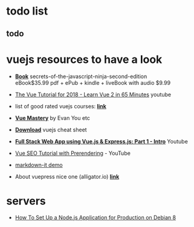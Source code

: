 # todo list

## todo

# vuejs resources to have a look

- __[Book](https://livebook.manning.com/#!/book/secrets-of-the-javascript-ninja-second-edition/chapter-1/67)__ secrets-of-the-javascript-ninja-second-edition  
eBook$35.99 pdf + ePub + kindle + liveBook with audio $9.99

- [The Vue Tutorial for 2018 - Learn Vue 2 in 65 Minutes](https://www.youtube.com/watch?time_continue=78&v=78tNYZUS-ps) youtube

- list of good rated vuejs courses: __[link](https://hackr.io/tutorials/learn-vue-js)__

- __[Vue Mastery](https://www.vuemastery.com/courses/)__ by Evan You etc

- __[Download](https://www.vuemastery.com/pdf/Vue-Essentials-Cheat-Sheet.pdf)__ vuejs cheat sheet

- __[Full Stack Web App using Vue.js & Express.js: Part 1 - Intro](https://www.youtube.com/watch?v=Fa4cRMaTDUI&list=PLWKjhJtqVAbnadueQ-C5keMQQiQau_i0D)__ Youtube

- [Vue SEO Tutorial with Prerendering](https://www.youtube.com/watch?v=pwHdFPEX4NA) - YouTube

- [markdown-it demo](https://markdown-it.github.io/)

- About vuepress nice one (alligator.io) __[link](https://alligator.io/vuejs/vuepress-introduction/)__



# servers

- [How To Set Up a Node.js Application for Production on Debian 8](https://www.digitalocean.com/community/tutorials/how-to-set-up-a-node-js-application-for-production-on-debian-8) 

